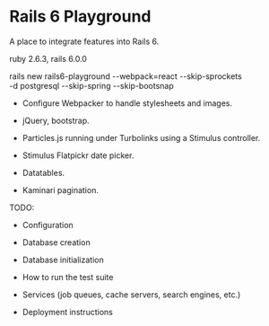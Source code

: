 # Rails 6 Playground

A place to integrate features into Rails 6.

ruby 2.6.3, rails 6.0.0

rails new rails6-playground --webpack=react --skip-sprockets \
  -d postgresql --skip-spring --skip-bootsnap

* Configure Webpacker to handle stylesheets and images.

* jQuery, bootstrap.

* Particles.js running under Turbolinks using a Stimulus controller.

* Stimulus Flatpickr date picker.

* Datatables.

* Kaminari pagination.

TODO:

* Configuration

* Database creation

* Database initialization

* How to run the test suite

* Services (job queues, cache servers, search engines, etc.)

* Deployment instructions
